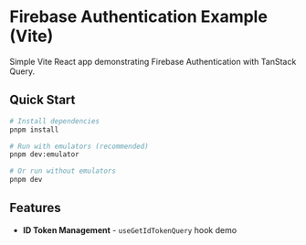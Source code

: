 # Firebase Authentication Example (Vite)

Simple Vite React app demonstrating Firebase Authentication with TanStack Query.

## Quick Start

```bash
# Install dependencies
pnpm install

# Run with emulators (recommended)
pnpm dev:emulator

# Or run without emulators
pnpm dev
```

## Features

- **ID Token Management** - `useGetIdTokenQuery` hook demo

